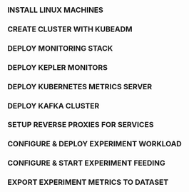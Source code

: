 ### INSTALL LINUX MACHINES

### CREATE CLUSTER WITH KUBEADM

### DEPLOY MONITORING STACK

### DEPLOY KEPLER MONITORS

### DEPLOY KUBERNETES METRICS SERVER

### DEPLOY KAFKA CLUSTER

### SETUP REVERSE PROXIES FOR SERVICES

### CONFIGURE & DEPLOY EXPERIMENT WORKLOAD

### CONFIGURE & START EXPERIMENT FEEDING

### EXPORT EXPERIMENT METRICS TO DATASET
